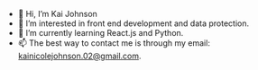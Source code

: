 - 👋 Hi, I’m Kai Johnson
- 👀 I’m interested in front end development and data protection.
- 🌱 I’m currently learning React.js and Python.
- 📫 The best way to contact me is through my email: kainicolejohnson.02@gmail.com.

<!---
kaijohnsonn/kaijohnsonn is a ✨ special ✨ repository because its `README.md` (this file) appears on your GitHub profile.
You can click the Preview link to take a look at your changes.
--->
